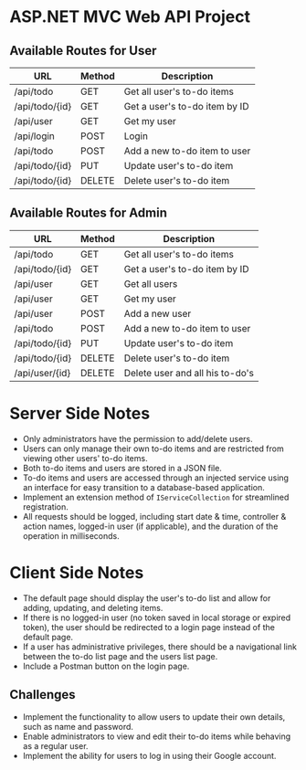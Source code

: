 
# ASP.NET MVC Web API Project

## Available Routes for User

| URL                   | Method | Description                     |
|-----------------------|--------|---------------------------------|
| /api/todo             | GET    | Get all user's to-do items      |
| /api/todo/{id}        | GET    | Get a user's to-do item by ID   |
| /api/user             | GET    | Get my user                     |
| /api/login            | POST   | Login                           |
| /api/todo             | POST   | Add a new to-do item to user    |
| /api/todo/{id}        | PUT    | Update user's to-do item        |
| /api/todo/{id}        | DELETE | Delete user's to-do item        |

## Available Routes for Admin

| URL                   | Method | Description                      |
|-----------------------|--------|----------------------------------|
| /api/todo             | GET    | Get all user's to-do items        |
| /api/todo/{id}        | GET    | Get a user's to-do item by ID     |
| /api/user             | GET    | Get all users                     |
| /api/user             | GET    | Get my user                       |
| /api/user             | POST   | Add a new user                    |
| /api/todo             | POST   | Add a new to-do item to user      |
| /api/todo/{id}        | PUT    | Update user's to-do item          |
| /api/todo/{id}        | DELETE | Delete user's to-do item          |
| /api/user/{id}        | DELETE | Delete user and all his to-do's   |

# Server Side Notes

- Only administrators have the permission to add/delete users.
- Users can only manage their own to-do items and are restricted from viewing other users' to-do items.
- Both to-do items and users are stored in a JSON file.
- To-do items and users are accessed through an injected service using an interface for easy transition to a database-based application.
- Implement an extension method of `IServiceCollection` for streamlined registration.
- All requests should be logged, including start date & time, controller & action names, logged-in user (if applicable), and the duration of the operation in milliseconds.

# Client Side Notes

- The default page should display the user's to-do list and allow for adding, updating, and deleting items.
- If there is no logged-in user (no token saved in local storage or expired token), the user should be redirected to a login page instead of the default page.
- If a user has administrative privileges, there should be a navigational link between the to-do list page and the users list page.
- Include a Postman button on the login page.

## Challenges

- Implement the functionality to allow users to update their own details, such as name and password.
- Enable administrators to view and edit their to-do items while behaving as a regular user.
- Implement the ability for users to log in using their Google account.
